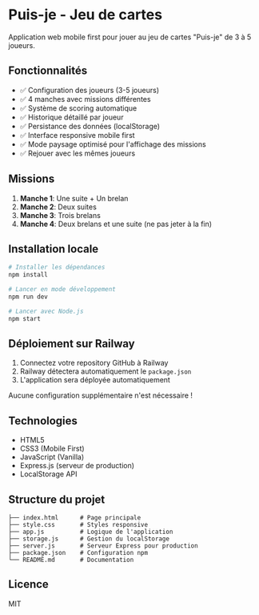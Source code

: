 # Puis-je - Jeu de cartes

Application web mobile first pour jouer au jeu de cartes "Puis-je" de 3 à 5 joueurs.

## Fonctionnalités

- ✅ Configuration des joueurs (3-5 joueurs)
- ✅ 4 manches avec missions différentes
- ✅ Système de scoring automatique
- ✅ Historique détaillé par joueur
- ✅ Persistance des données (localStorage)
- ✅ Interface responsive mobile first
- ✅ Mode paysage optimisé pour l'affichage des missions
- ✅ Rejouer avec les mêmes joueurs

## Missions

1. **Manche 1**: Une suite + Un brelan
2. **Manche 2**: Deux suites
3. **Manche 3**: Trois brelans
4. **Manche 4**: Deux brelans et une suite (ne pas jeter à la fin)

## Installation locale

```bash
# Installer les dépendances
npm install

# Lancer en mode développement
npm run dev

# Lancer avec Node.js
npm start
```

## Déploiement sur Railway

1. Connectez votre repository GitHub à Railway
2. Railway détectera automatiquement le `package.json`
3. L'application sera déployée automatiquement

Aucune configuration supplémentaire n'est nécessaire !

## Technologies

- HTML5
- CSS3 (Mobile First)
- JavaScript (Vanilla)
- Express.js (serveur de production)
- LocalStorage API

## Structure du projet

```
├── index.html      # Page principale
├── style.css       # Styles responsive
├── app.js          # Logique de l'application
├── storage.js      # Gestion du localStorage
├── server.js       # Serveur Express pour production
├── package.json    # Configuration npm
└── README.md       # Documentation
```

## Licence

MIT
